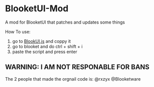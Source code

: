 # BlooketUI-Mod
A mod for BlooketUI that patches and updates some things

How To use:
1. go to [BlookUI.js](https://github.com/JayDaMan53/BlooketUI-Mod/blob/main/BlookUI.js) and coppy it
2. go to blooket and do ctrl + shift + i
3. paste the script and press enter

## WARNING: I AM NOT RESPONABLE FOR BANS
 
 The 2 people that made the orgnail code is:
 @rxzyx
 @Blooketware

